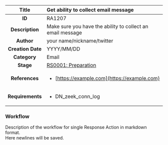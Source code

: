 | Title                       | Get ability to collect email message         |
|:---------------------------:|:--------------------|
| **ID**                      | RA1207            |
| **Description**             | Make sure you have the ability to collect an email message   |
| **Author**                  | your name/nickname/twitter        |
| **Creation Date**           | YYYY/MM/DD |
| **Category**                | Email      |
| **Stage**                   |[RS0001: Preparation](../Response_Stages/RS0001.md)| 
| **References** |<ul><li>[https://example.com](https://example.com)</li></ul>|
| **Requirements** |<ul><li>DN_zeek_conn_log</li></ul>|

### Workflow

Description of the workflow for single Response Action in markdown format.  
Here newlines will be saved.
